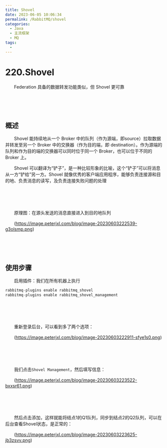```yaml
---
title: Shovel
date: 2023-06-05 10:06:34
permalink: /RabbitMQ/shovel
categories:
  - Java
  - 主流框架
  - MQ
tags:
  - 
---
```

# 220.Shovel

　　Federation 具备的数据转发功能类似，但 Shovel 更可靠
<!-- more -->
　　‍

　　‍

## 概述

　　Shovel 能持续地从一个 Broker 中的队列（作为源端，即source）拉取数据并转发至另一个 Broker 中的交换器（作为目的端，即 destination）。作为源端的队列和作为目的端的交换器可以同时位于同一个 Broker，也可以位于不同的 Broker 上。

　　Shovel 可以翻译为“铲子”，是一种比较形象的比喻，这个“铲子”可以将消息从一方“铲给”另一方。Shovel 就像优秀的客户端应用程序，能够负责连接源和目的地、负责消息的读写，及负责连接失败问题的处理

　　‍

　　‍

　　原理图：在源头发送的消息直接进入到目的地队列

　　​(https://image.peterjxl.com/blog/image-20230603222539-g3olsmp.png)​

　　‍

　　‍

## 使用步骤

　　启用插件：我们在所有机器上执行

```java
rabbitmq-plugins enable rabbitmq_shovel
rabbitmq-plugins enable rabbitmq_shovel_management
```

　　​

　　‍

　　重新登录后台，可以看到多了两个选项：

　　(https://image.peterjxl.com/blog/image-20230603222911-sfye1s0.png)

　　‍

　　​

　　我们点击`Shovel Management`​，然后填写信息：

　　​(https://image.peterjxl.com/blog/image-20230603223522-bxxsr61.png)​

　　‍

　　​​

　　然后点击添加，这样就能将结点1的Q1队列，同步到结点2的Q2队列，可以在后台查看Shovel状态，是正常的：

　　​(https://image.peterjxl.com/blog/image-20230603223625-jb3zsvv.png)​

　　‍

　　‍

　　‍
